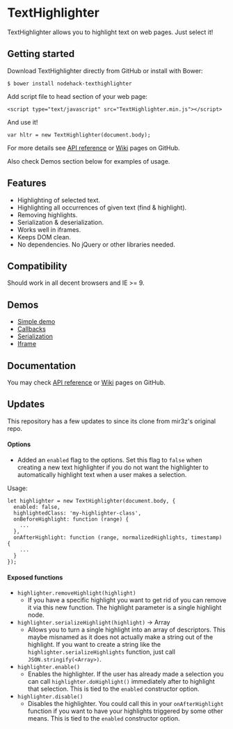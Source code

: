 
# TextHighlighter

TextHighlighter allows you to highlight text on web pages. Just select it!

## Getting started

Download TextHighlighter directly from GitHub or install with Bower:

```
$ bower install nodehack-texthighlighter
```

Add script file to head section of your web page:

```
<script type="text/javascript" src="TextHighlighter.min.js"></script>
```

And use it!

```
var hltr = new TextHighlighter(document.body);
```

For more details see [API reference](http://mir3z.github.io/texthighlighter/doc/index.html) or 
[Wiki](https://github.com/mir3z/texthighlighter/wiki) pages on GitHub.

Also check Demos section below for examples of usage.

## Features

* Highlighting of selected text.
* Highlighting all occurrences of given text (find & highlight).
* Removing highlights.
* Serialization & deserialization.
* Works well in iframes.
* Keeps DOM clean.
* No dependencies. No jQuery or other libraries needed.

## Compatibility

Should work in all decent browsers and IE >= 9.

## Demos

* [Simple demo](http://mir3z.github.io/texthighlighter/demos/simple.html)
* [Callbacks](http://mir3z.github.io/texthighlighter/demos/callbacks.html)
* [Serialization](http://mir3z.github.io/texthighlighter/demos/serialization.html)
* [Iframe](http://mir3z.github.io/texthighlighter/demos/iframe.html)

## Documentation
   
You may check [API reference](http://mir3z.github.io/texthighlighter/doc/index.html) or 
[Wiki](https://github.com/mir3z/texthighlighter/wiki) pages on GitHub.

## Updates

This repository has a few updates to since its clone from mir3z's original repo.
#### Options
* Added an `enabled` flag to the options.  Set this flag to `false` when creating a new text highlighter if you do not want the highlighter to automatically highlight text when a user makes a selection.

Usage:
```
let highlighter = new TextHighlighter(document.body, {
  enabled: false,
  highlightedClass: 'my-highlighter-class',
  onBeforeHighlight: function (range) {
    ...
  },
  onAfterHighlight: function (range, normalizedHighlights, timestamp) {
    ...
  }
});
```

#### Exposed functions
* `highlighter.removeHighlight(highlight)`
	* If you have a specific highlight you want to get rid of you can remove it via this new function.  The highlight parameter is a single highlight node.
* `highlighter.serializeHighlight(highlight)` -> Array
	* Allows you to turn a single highlight into an array of descriptors.  This maybe misnamed as it does not actually make a string out of the highlight.  If you want to create a string like the `highlighter.serializeHighlights` function, just call `JSON.stringify(<Array>)`.
* `highlighter.enable()`
	* Enables the highlighter.  If the user has already made a selection you can call `highlighter.doHighlight()` immediately after to highlight that selection.  This is tied to the `enabled` constructor option.
* `highlighter.disable()`
	*  Disables the highlighter.  You could call this in your `onAfterHighlight` function if you want to have your highlights triggered by some other means.  This is tied to the `enabled` constructor option.
